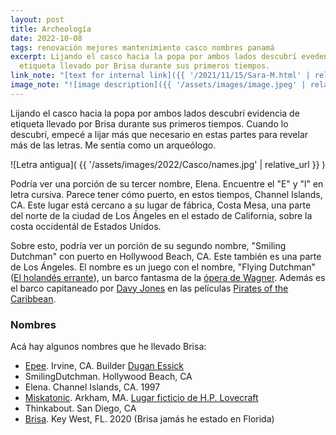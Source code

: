 ```yaml
---
layout: post
title: Archeología
date: 2022-10-08
tags: renovación mejores mantenimiento casco nombres panamá
excerpt: Lijando el casco hacia la popa por ambos lados descubrí evedencia de
  etiqueta llevado por Brisa durante sus primeros tiempos.
link_note: "[text for internal link]({{ '/2021/11/15/Sara-M.html' | relative_url }})"
image_note: "![image description]({{ '/assets/images/image.jpeg' | relative_url }})"
---
```


Lijando el casco hacia la popa por ambos lados descubrí evidencia de etiqueta
llevado por Brisa durante sus primeros tiempos. Cuando lo descubrí, empecé a
lijar más que necesario en estas partes para revelar más de las letras. Me
sentía como un arqueólogo.

![Letra antigua](
  {{ '/assets/images/2022/Casco/names.jpg' | relative_url }}
)

Podría ver una porción de su tercer nombre, Elena. Encuentre el "E" y "l" en
letra cursiva. Parece tener cómo puerto, en estos tiempos, Channel Islands, CA.
Este lugar está cercano a su lugar de fábrica, Costa Mesa, una parte del norte
de la ciudad de Los Ángeles en el estado de California, sobre la costa
occidentál de Estados Unidos.

Sobre esto, podría ver un porción de su segundo nombre, "Smiling Dutchman" con
puerto en Hollywood Beach, CA. Este también es una parte de Los Ángeles.  El
nombre es un juego con el nombre, "Flying Dutchman" ([El holandés
errante][errante]), un barco fantasma de la [ópera de Wagner][wagner].  Además
es el barco capitaneado por [Davy Jones][jones] en las películas [Pirates of
the Caribbean][pirates].

### Nombres

Acá hay algunos nombres que he llevado Brisa:
- [Epee][epee]. Irvine, CA. Builder [Dugan Essick][essick]
- SmilingDutchman. Hollywood Beach, CA
- Elena. Channel Islands, CA. 1997
- [Miskatonic][mu]. Arkham, MA. [Lugar ficticio de H.P. Lovecraft][hpl]
- Thinkabout. San Diego, CA
- [Brisa][brisa]. Key West, FL. 2020 (Brisa jamás he estado en Florida)

[errante]: https://es.wikipedia.org/wiki/El_holand%C3%A9s_errante_(leyenda)#En_la_cultura
[wagner]: https://es.wikipedia.org/wiki/El_holand%C3%A9s_errante_(%C3%B3pera)
[jones]: https://es.wikipedia.org/wiki/Davy_Jones
[pirates]: https://es.wikipedia.org/wiki/Pirates_of_the_Caribbean:_Dead_Man%27s_Chest
[essick]: https://www.essickwoodworks.com/
[mu]: http://www.miskatonic-university.org/
[brisa]: https://brisa.uy/
[hpl]: https://es.wikipedia.org/wiki/H._P._Lovecraft
[epee]: https://es.wikipedia.org/wiki/Espada_(esgrima)
